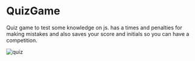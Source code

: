 # QuizGame

Quiz game to test some knowledge on js.
has a times and penalties for making mistakes and also saves your score and initials so you can have a competition.


![quiz](https://user-images.githubusercontent.com/108669663/213019379-b1f3bd63-e714-4607-ba98-7224822b4415.png)

